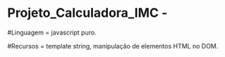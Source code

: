 # Projeto_Calculadora_IMC - 

#Linguagem =  javascript puro.

#Recursos = template string, manipulação de elementos HTML no DOM.


